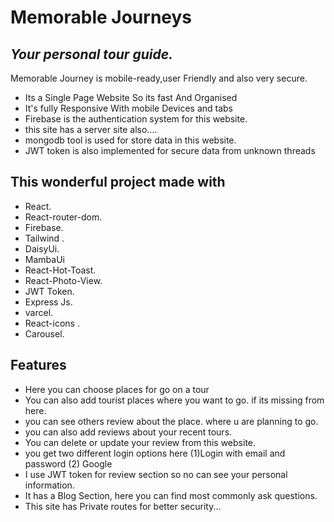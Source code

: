 # Memorable Journeys
## _Your personal tour guide._

<!--[Live Link](https://learn-to-earn-e06dc.web.app/home)-->

Memorable Journey is mobile-ready,user Friendly and also very secure. 

- Its a Single Page Website So its fast And Organised
- It's fully Responsive With mobile Devices and tabs
- Firebase is the authentication system for this website.
- this site has a server site also....
- mongodb tool is used for store data in this website.
- JWT token is also implemented for secure data from unknown threads


## This wonderful project made with 
 - React. <br />
- React-router-dom.<br />
- Firebase.<br />
- Tailwind .<br />
- DaisyUi.<br />
- MambaUi <br />
- React-Hot-Toast.<br />
- React-Photo-View.<br />
- JWT Token.<br />
- Express Js.<br />
- varcel.<br />
- React-icons .<br />
- Carousel.<br />



## Features

 
- Here you can choose places for go on a tour
- You can also add tourist places where you want to go. if its missing from here.
- you can see others review about the place. where u are planning to go.
- you can also add  reviews about your recent tours.
- You can  delete or update your review from this website.
- you get two different login options here (1)Login with email and password (2) Google
- I use JWT token for review section so no can see your personal information.
- It has a Blog Section, here you can find most commonly ask questions.
- This site has  Private routes for better security...
